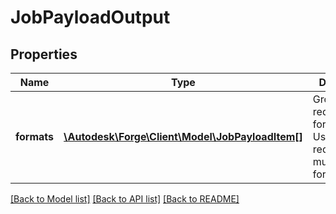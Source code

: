 # JobPayloadOutput

## Properties
Name | Type | Description | Notes
------------ | ------------- | ------------- | -------------
**formats** | [**\Autodesk\Forge\Client\Model\JobPayloadItem[]**](JobPayloadItem.md) | Group of requested formats/types. User can request multiple formats. | 

[[Back to Model list]](../README.md#documentation-for-models) [[Back to API list]](../README.md#documentation-for-api-endpoints) [[Back to README]](../README.md)


